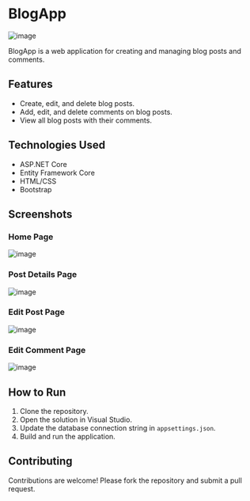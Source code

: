 # BlogApp

![image](https://github.com/AWESOME04/a2sv-project-phase/assets/102630199/d21ce6b9-4885-447d-b7eb-dfcb481efb22)


BlogApp is a web application for creating and managing blog posts and comments.

## Features

- Create, edit, and delete blog posts.
- Add, edit, and delete comments on blog posts.
- View all blog posts with their comments.

## Technologies Used

- ASP.NET Core
- Entity Framework Core
- HTML/CSS
- Bootstrap

## Screenshots

### Home Page

![image](https://github.com/AWESOME04/a2sv-project-phase/assets/102630199/7a6d9647-8691-4ba9-932f-2581e9737dd3)


### Post Details Page

![image](https://github.com/AWESOME04/a2sv-project-phase/assets/102630199/a1995d9e-d9c3-47db-9a6f-08b52e3c9140)


### Edit Post Page

![image](https://github.com/AWESOME04/a2sv-project-phase/assets/102630199/cdbdba48-7571-48c5-addf-91f42f53f0d1)

### Edit Comment Page

![image](https://github.com/AWESOME04/a2sv-project-phase/assets/102630199/f8e4e13f-55aa-4004-91aa-200663067457)


## How to Run

1. Clone the repository.
2. Open the solution in Visual Studio.
3. Update the database connection string in `appsettings.json`.
4. Build and run the application.

## Contributing

Contributions are welcome! Please fork the repository and submit a pull request.

